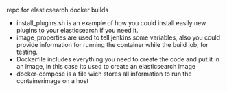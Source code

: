 repo for elasticsearch docker builds
* install_plugins.sh is an example of how you could install easily new plugins to your elasticsearch if you need it.
* image_properties are used to tell jenkins some variables, also you could provide information for running the container while the build job, for testing.
* Dockerfile includes everything you need to create the code and put it in an image, in this case its used to create an elasticsearch image
* docker-compose is a file wich stores all information to run the containerimage on a host
